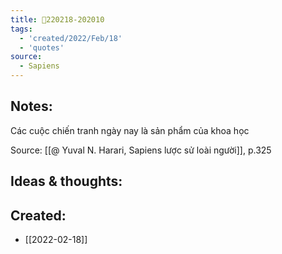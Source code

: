 ```yaml
---
title: 💬220218-202010
tags:
  - 'created/2022/Feb/18'
  - 'quotes'
source:
  - Sapiens
---
```


## Notes:
Các cuộc chiến tranh ngày nay là sản phẩm của khoa học

Source: [[@ Yuval N. Harari, Sapiens lược sử loài người]], p.325

## Ideas & thoughts:

## Created:
- [[2022-02-18]]
